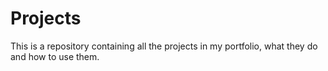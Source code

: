 # Projects
This is a repository containing all the projects in my portfolio, what they do and how to use them.
